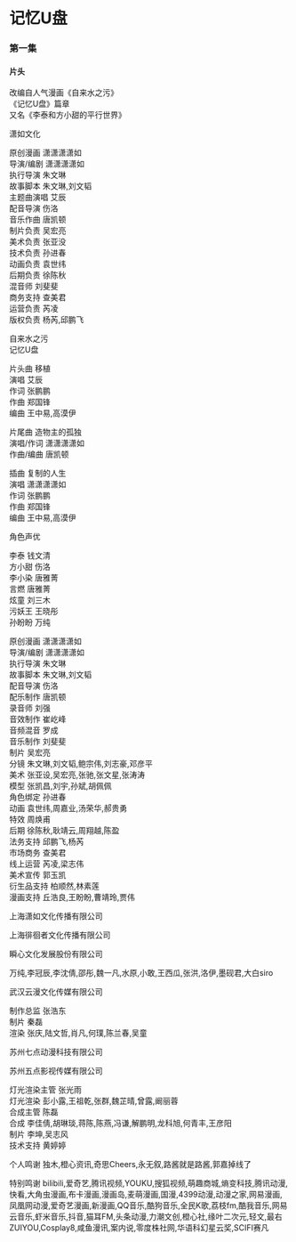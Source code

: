 # 记忆U盘  
  
  
  
  
### 第一集
  
  
#### 片头  
  
改编自人气漫画《自来水之污》  
《记忆U盘》篇章  
又名《李泰和方小甜的平行世界》  
  
潇如文化  
  
原创漫画  潇潇潇潇如  
导演/编剧  潇潇潇潇如  
执行导演  朱文琳  
故事脚本  朱文琳,刘文韬  
主题曲演唱  艾辰  
配音导演  伤洛  
音乐作曲  唐凯顿  
制片负责  吴宏亮  
美术负责  张亚没  
技术负责  孙进春  
动画负责  袁世纬  
后期负责  徐陈秋  
混音师  刘斐斐  
商务支持 查美君  
运营负责  芮凌  
版权负责  杨芮,邱鹏飞  
  
自来水之污  
记忆U盘  
  
片头曲  移植  
演唱  艾辰  
作词  张鹏鹏  
作曲  郑国锋  
编曲  王中易,高漠伊  
  
片尾曲  造物主的孤独  
演唱/作词  潇潇潇潇如  
作曲/编曲  唐凯顿  
  
插曲  复制的人生  
演唱  潇潇潇潇如  
作词  张鹏鹏  
作曲  郑国锋  
编曲  王中易,高漠伊  
  
角色声优  
  
李泰  钱文清  
方小甜  伤洛  
李小染  唐雅菁  
言燃  唐雅菁  
炫童  刘三木  
污妖王  王晓彤  
孙盼盼  万纯  
  
原创漫画  潇潇潇潇如  
导演/编剧  潇潇潇潇如  
执行导演  朱文琳  
故事脚本  朱文琳,刘文韬  
配音导演  伤洛  
配乐制作  唐凯顿  
录音师  刘强  
音效制作  崔屹峰  
音频混音  罗成  
音乐制作  刘斐斐  
制片  吴宏亮  
分镜  朱文琳,刘文韬,鲍宗伟,刘志豪,邓彦平  
美术  张亚设,吴宏亮,张驰,张文星,张涛涛  
模型  张凯昌,刘宇,孙斌,胡佩佩  
角色绑定  孙进春  
动画  袁世纬,周嘉业,汤荣华,郝贵勇  
特效  周焕甫  
后期  徐陈秋,耿靖云,周翔越,陈盈  
法务支持  邱鹏飞,杨芮  
市场商务  查美君  
线上运营  芮凌,梁志伟  
美术宣传  郭玉凯  
衍生品支持  柏顺然,林素莲  
漫画支持  丘浩良,王盼盼,曹靖玲,贾伟  
  
  
上海潇如文化传播有限公司  
  
  
上海徘徊者文化传播有限公司  
  
  
瞬心文化发展股份有限公司  
  
万纯,李冠辰,李沈倩,邵彤,魏一凡,水原,小敢,王西瓜,张洪,洛伊,墨砚君,大白siro  
  
  
武汉云漫文化传媒有限公司  
  
制作总监  张浩东  
制片  秦磊  
渲染  张庆,陆文哲,肖凡,何璞,陈兰春,吴童  
  
  
苏州七点动漫科技有限公司  
  
苏州五点影视传媒有限公司  
  
灯光渲染主管  张光雨  
灯光渲染  彭小露,王祖乾,张群,魏芷晴,曾露,阚丽蓉  
合成主管  陈磊  
合成  李佳倩,胡琳琰,蒋陈,陈燕,冯谦,解鹏明,龙科旭,何青丰,王彦阳  
制片  李坤,吴志风  
技术支持  黄婷婷  
  
  
个人鸣谢  独木,橙心资讯,奇思Cheers,永无叙,路酱就是路酱,郭嘉掉线了  
  
特别鸣谢  bilibili,爱奇艺,腾讯视频,YOUKU,搜狐视频,萌趣商城,熵变科技,腾讯动漫,快看,大角虫漫画,布卡漫画,漫画岛,麦萌漫画,国漫,4399动漫,动漫之家,网易漫画,凤凰网动漫,爱奇艺漫画,新漫画,QQ音乐,酷狗音乐,全民K歌,荔枝fm,酷我音乐,网易云音乐,虾米音乐,抖音,猫耳FM,头条动漫,力潮文创,橙心社,缘叶二次元,轻文,最右ZUIYOU,Cosplay8,咸鱼漫讯,案内说,零度株社网,华语科幻星云奖,SCIFI赛凡